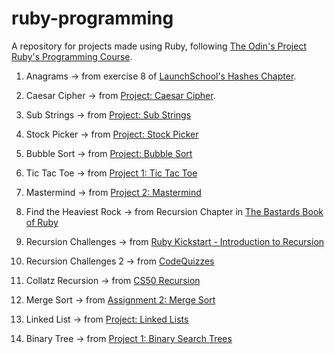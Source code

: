# ruby-programming

A repository for projects made using Ruby, following [The Odin's Project Ruby's Programming Course](https://www.theodinproject.com/courses/ruby-programming).

1. Anagrams → from exercise 8 of [LaunchSchool's Hashes Chapter](https://launchschool.com/books/ruby/read/hashes).

2. Caesar Cipher → from [Project: Caesar Cipher](https://www.theodinproject.com/courses/ruby-programming/lessons/caesar-cipher).

3. Sub Strings → from [Project: Sub Strings](https://www.theodinproject.com/courses/ruby-programming/lessons/sub-strings?ref=lnav)

4. Stock Picker → from [Project: Stock Picker](https://www.theodinproject.com/courses/ruby-programming/lessons/stock-picker?ref=lnav)

5. Bubble Sort → from [Project: Bubble Sort](https://www.theodinproject.com/courses/ruby-programming/lessons/bubble-sort?ref=lnav)

6. Tic Tac Toe → from [Project 1: Tic Tac Toe](https://www.theodinproject.com/courses/ruby-programming/lessons/oop)

7. Mastermind → from [Project 2: Mastermind](https://www.theodinproject.com/courses/ruby-programming/lessons/oop)

8. Find the Heaviest Rock → from Recursion Chapter in [The Bastards Book of Ruby](http://ruby.bastardsbook.com/chapters/recursion/)
 
9. Recursion Challenges → from [Ruby Kickstart - Introduction to Recursion](https://vimeo.com/24716767)

10. Recursion Challenges 2 → from [CodeQuizzes](https://www.codequizzes.com/computer-science/beginner/recursion)

11. Collatz Recursion → from [CS50 Recursion](https://www.youtube.com/watch?v=mz6tAJMVmfM)

12. Merge Sort → from [Assignment 2: Merge Sort](https://www.theodinproject.com/courses/ruby-programming/lessons/recursion?ref=lnav)

13. Linked List → from [Project: Linked Lists](https://www.theodinproject.com/courses/ruby-programming/lessons/linked-lists?ref=lnav)

14. Binary Tree → from [Project 1: Binary Search Trees](https://www.theodinproject.com/courses/ruby-programming/lessons/data-structures-and-algorithms)